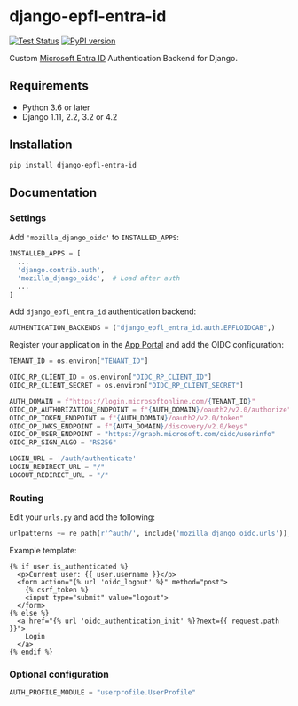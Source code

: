 # django-epfl-entra-id

[![Test Status][github-actions-image]][github-actions-url]
[![PyPI version][pypi-image]][pypi-url]

Custom [Microsoft Entra ID][entra-id] Authentication Backend for Django.

## Requirements

- Python 3.6 or later
- Django 1.11, 2.2, 3.2 or 4.2

## Installation

```bash
pip install django-epfl-entra-id
```

## Documentation

### Settings

Add `'mozilla_django_oidc'` to `INSTALLED_APPS`:

```python
INSTALLED_APPS = [
  ...
  'django.contrib.auth',
  'mozilla_django_oidc',  # Load after auth
  ...
]
```

Add `django_epfl_entra_id` authentication backend:

```python
AUTHENTICATION_BACKENDS = ("django_epfl_entra_id.auth.EPFLOIDCAB",)
```

Register your application in the [App Portal][app-portal] and add the OIDC
configuration:

```python
TENANT_ID = os.environ["TENANT_ID"]

OIDC_RP_CLIENT_ID = os.environ["OIDC_RP_CLIENT_ID"]
OIDC_RP_CLIENT_SECRET = os.environ["OIDC_RP_CLIENT_SECRET"]

AUTH_DOMAIN = f"https://login.microsoftonline.com/{TENANT_ID}"
OIDC_OP_AUTHORIZATION_ENDPOINT = f"{AUTH_DOMAIN}/oauth2/v2.0/authorize"
OIDC_OP_TOKEN_ENDPOINT = f"{AUTH_DOMAIN}/oauth2/v2.0/token"
OIDC_OP_JWKS_ENDPOINT = f"{AUTH_DOMAIN}/discovery/v2.0/keys"
OIDC_OP_USER_ENDPOINT = "https://graph.microsoft.com/oidc/userinfo"
OIDC_RP_SIGN_ALGO = "RS256"

LOGIN_URL = '/auth/authenticate'
LOGIN_REDIRECT_URL = "/"
LOGOUT_REDIRECT_URL = "/"
```

### Routing

Edit your `urls.py` and add the following:

```python
urlpatterns += re_path(r'^auth/', include('mozilla_django_oidc.urls')),
```

Example template:

```htmldjango
{% if user.is_authenticated %}
  <p>Current user: {{ user.username }}</p>
  <form action="{% url 'oidc_logout' %}" method="post">
    {% csrf_token %}
    <input type="submit" value="logout">
  </form>
{% else %}
  <a href="{% url 'oidc_authentication_init' %}?next={{ request.path }}">
    Login
  </a>
{% endif %}
```

### Optional configuration

```python
AUTH_PROFILE_MODULE = "userprofile.UserProfile"
```

[github-actions-image]: https://github.com/epfl-si/django-epfl-entra-id/actions/workflows/test.yml/badge.svg?branch=main
[github-actions-url]: https://github.com/epfl-si/django-epfl-entra-id/actions/workflows/test.yml

[entra-id]: https://inside.epfl.ch/identite-numerique/en/digital-identity-protection/
[app-portal]: https://app-portal.epfl.ch/

[pypi-image]: https://img.shields.io/pypi/v/django-epfl-entra-id
[pypi-url]: https://pypi.org/project/django-epfl-entra-id/
